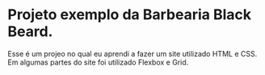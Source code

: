 # Projeto exemplo da Barbearia Black Beard.

Esse é um projeo no qual eu aprendi a fazer um site utilizado HTML e CSS. Em algumas partes do site foi utilizado Flexbox e Grid.
